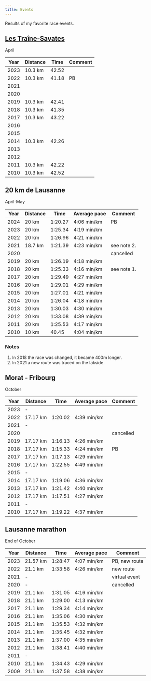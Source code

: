```yaml
---
title: Events
---
```


Results of my favorite race events.

## [Les Traîne-Savates](https://www.traine-savates.ch/)

April

| Year | Distance | Time    | Comment      |
| ---- | -------- | ------- | ------------ |
| 2023 | 10.3 km  | 42.52   |              |
| 2022 | 10.3 km  | 41.18   | PB           |
| 2021 |          |         |              |
| 2020 |          |         |              |
| 2019 | 10.3 km  | 42.41   |              |
| 2018 | 10.3 km  | 41.35   |              |
| 2017 | 10.3 km  | 43.22   |              |
| 2016 |          |         |              |
| 2015 |          |         |              |
| 2014 | 10.3 km  | 42.26   |              |
| 2013 |          |         |              |
| 2012 |          |         |              |
| 2011 | 10.3 km  | 42.22   |              |
| 2010 | 10.3 km  | 42.52   |              |

## 20 km de Lausanne

April-May

| Year | Distance | Time   | Average pace | Comment        |
| ---- | -------- | ------- | ------------ | --------------- |
| 2024 | 20 km    | 1:20.27 | 4:06 min/km  | PB              |
| 2023 | 20 km    | 1:25.34 | 4:19 min/km  |                 |
| 2022 | 20 km    | 1:26.96 | 4:21 min/km  |                 |
| 2021 | 18.7 km  | 1:21.39 | 4:23 min/km  | see note 2.     |
| 2020 |          |         |              | cancelled       |
| 2019 | 20 km    | 1:26.19 | 4:18 min/km  |                 |
| 2018 | 20 km    | 1:25.33 | 4:16 min/km  | see note 1.     |
| 2017 | 20 km    | 1:29.49 | 4:27 min/km  |                 |
| 2016 | 20 km    | 1:29.01 | 4:29 min/km  |                 |
| 2015 | 20 km    | 1:27.01 | 4:21 min/km  |                 |
| 2014 | 20 km    | 1:26.04 | 4:18 min/km  |                 |
| 2013 | 20 km    | 1:30.03 | 4:30 min/km  |                 |
| 2012 | 20 km    | 1:33.08 | 4:39 min/km  |                 |
| 2011 | 20 km    | 1:25.53 | 4:17 min/km  |                 |
| 2010 | 10 km    |   40.45 | 4:04 min/km  |                 |

### Notes

1. In 2018 the race was changed, it became 400m longer.
1. In 2021 a new route was traced on the lakside.


## Morat - Fribourg

October

| Year | Distance | Time    | Average pace | Comment         |
| ---- | -------- | ------- | ------------ | --------------- |
| 2023 | -        |         |              |                 |
| 2022 | 17.17 km | 1:20.02 | 4:39 min/km  |                 |
| 2021 | -        |         |              |                 |
| 2020 |          |         |              | cancelled       |
| 2019 | 17.17 km | 1:16.13 | 4:26 min/km  |                 |
| 2018 | 17.17 km | 1:15.33 | 4:24 min/km  | PB              |
| 2017 | 17.17 km | 1:17.13 | 4:29 min/km  |                 |
| 2016 | 17.17 km | 1:22.55 | 4:49 min/km  |                 |
| 2015 | -        |         |              |                 |
| 2014 | 17.17 km | 1:19.06 | 4:36 min/km  |                 |
| 2013 | 17.17 km | 1:21.42 | 4:40 min/km  |                 |
| 2012 | 17.17 km | 1:17.51 | 4:27 min/km  |                 |
| 2011 | -        |         |              |                 |
| 2010 | 17.17 km | 1:19.22 | 4:37 min/km  |                 |


## Lausanne marathon

End of October

| Year | Distance | Time    | Average pace | Comment         |
| ---- | -------- | ------- | ------------ | --------------- |
| 2023 | 21.57 km | 1:28:47 | 4:07 min/km  | PB, new route   |
| 2022 | 21.1 km  | 1:33:58 | 4:26 min/km  | new route       |
| 2021 | -        |         |              | virtual event   |
| 2020 | -        |         |              | cancelled       |
| 2019 | 21.1 km  | 1:31.05 | 4:16 min/km  |                 |
| 2018 | 21.1 km  | 1:29.00 | 4:13 min/km  |                 |
| 2017 | 21.1 km  | 1:29.34 | 4:14 min/km  |                 |
| 2016 | 21.1 km  | 1:35.06 | 4:30 min/km  |                 |
| 2015 | 21.1 km  | 1:35.53 | 4:32 min/km  |                 |
| 2014 | 21.1 km  | 1:35.45 | 4:32 min/km  |                 |
| 2013 | 21.1 km  | 1:37.00 | 4:35 min/km  |                 |
| 2012 | 21.1 km  | 1:38.41 | 4:40 min/km  |                 |
| 2011 | -        |         |              |                 |
| 2010 | 21.1 km  | 1:34.43 | 4:29 min/km  |                 |
| 2009 | 21.1 km  | 1:37.58 | 4:38 min/km  |                 |
